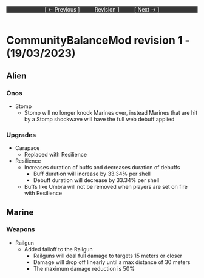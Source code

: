 <div style="width:100%;background-color:#373737;color:#FFFFFF;text-align:center">
<div style="display:inline-block;float:left;padding-left:20%">
[ <- Previous ]
</div>
<div style="display:inline-block;">
Revision 1
</div>
<div style="display:inline-block;float:right;padding-right:20%">
[ Next -> ]
</div>
</div>

<br />

# CommunityBalanceMod revision 1 - (19/03/2023)
## Alien

### Onos
* Stomp
  * Stomp will no longer knock Marines over, instead Marines that are hit by a Stomp shockwave will have the full web debuff applied

### Upgrades
* Carapace
  * Replaced with Resilience
* Resilience
  * Increases duration of buffs and decreases duration of debuffs
    * Buff duration will increase by 33.34% per shell
    * Debuff duration will decrease by 33.34% per shell
  * Buffs like Umbra will not be removed when players are set on fire with Resilience

## Marine

### Weapons
* Railgun
  * Added falloff to the Railgun
    * Railguns will deal full damage to targets 15 meters or closer
    * Damage will drop off linearly until a max distance of 30 meters
    * The maximum damage reduction is 50%

<br/>

